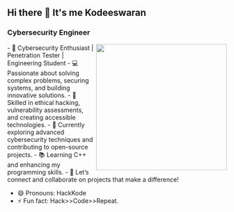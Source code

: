 ## Hi there 👋 It's me Kodeeswaran 

### Cybersecurity Engineer
<img  align="right" height="290" width="300" src="https://media.tenor.com/zzntm2_9B3gAAAAC/hacker.gif">
- 🚀 Cybersecurity Enthusiast | Penetration Tester | Engineering Student  
- 💻 Passionate about solving complex problems, securing systems, and building innovative solutions.  
- 🔐 Skilled in ethical hacking, vulnerability assessments, and creating accessible technologies.  
- 🌟 Currently exploring advanced cybersecurity techniques and contributing to open-source projects.  
- 📚 Learning C++ and enhancing my programming skills.    
- 🎯 Let’s connect and collaborate on projects that make a difference!   


  
  
- 😄 Pronouns: HackKode  
- ⚡ Fun fact: Hack>>Code>>Repeat.







<!--
**KodeSecureHub/KodeSecureHub** is a ✨ _special_ ✨ repository because its `README.md` (this file) appears on your GitHub profile.

Here are some ideas to get you started:

- 🔭 I’m currently working on ...
- 🌱 I’m currently learning ...
- 👯 I’m looking to collaborate on ...
- 🤔 I’m looking for help with ...
- 💬 Ask me about ...
- 📫 How to reach me: ...
- 😄 Pronouns: ...
- ⚡ Fun fact: ...
-->
